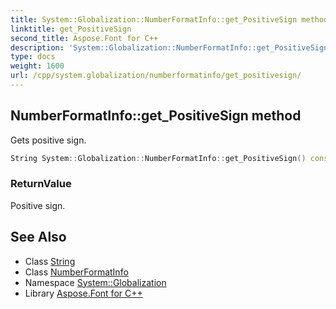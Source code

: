 ```yaml
---
title: System::Globalization::NumberFormatInfo::get_PositiveSign method
linktitle: get_PositiveSign
second_title: Aspose.Font for C++
description: 'System::Globalization::NumberFormatInfo::get_PositiveSign method. Gets positive sign in C++.'
type: docs
weight: 1600
url: /cpp/system.globalization/numberformatinfo/get_positivesign/
---
```

## NumberFormatInfo::get_PositiveSign method


Gets positive sign.

```cpp
String System::Globalization::NumberFormatInfo::get_PositiveSign() const
```


### ReturnValue

Positive sign.

## See Also

* Class [String](../../../system/string/)
* Class [NumberFormatInfo](../)
* Namespace [System::Globalization](../../)
* Library [Aspose.Font for C++](../../../)

